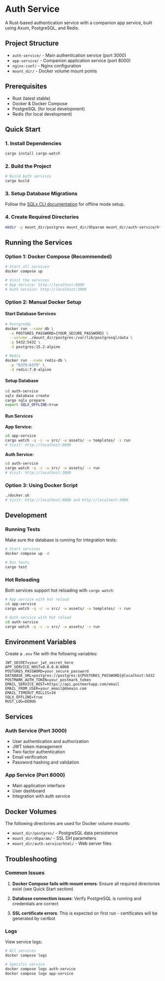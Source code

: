 # Auth Service

A Rust-based authentication service with a companion app service, built using Axum, PostgreSQL, and Redis.

## Project Structure

- `auth-service/` - Main authentication service (port 3000)
- `app-service/` - Companion application service (port 8000)
- `nginx-conf/` - Nginx configuration
- `mount_dir/` - Docker volume mount points

## Prerequisites

- Rust (latest stable)
- Docker & Docker Compose
- PostgreSQL (for local development)
- Redis (for local development)

## Quick Start

### 1. Install Dependencies

```bash
cargo install cargo-watch
```

### 2. Build the Project

```bash
# Build both services
cargo build
```

### 3. Setup Database Migrations

Follow the [SQLx CLI documentation](https://github.com/launchbadge/sqlx/blob/main/sqlx-cli/README.md#enable-building-in-offline-mode-with-query) for offline mode setup.

### 4. Create Required Directories

```bash
mkdir -p mount_dir/postgres mount_dir/dhparam mount_dir/auth-service/html
```

## Running the Services

### Option 1: Docker Compose (Recommended)

```bash
# Start all services
docker compose up

# Visit the services
# App Service: http://localhost:8000
# Auth Service: http://localhost:3000
```

### Option 2: Manual Docker Setup

#### Start Database Services

```bash
# PostgreSQL
docker run --name db \
  -e POSTGRES_PASSWORD={YOUR_SECURE_PASSWORD} \
  --volume ./mount_dir/postgres:/var/lib/postgresql/data \
  -p 5432:5432 \
  -d postgres:15.2-alpine

# Redis
docker run --name redis-db \
  -p "6379:6379" \
  -d redis:7.0-alpine
```

#### Setup Database

```bash
cd auth-service
sqlx database create
cargo sqlx prepare
export SQLX_OFFLINE=true
```

#### Run Services

**App Service:**
```bash
cd app-service
cargo watch -q -c -w src/ -w assets/ -w templates/ -x run
# Visit: http://localhost:8000
```

**Auth Service:**
```bash
cd auth-service
cargo watch -q -c -w src/ -w assets/ -x run
# Visit: http://localhost:3000
```

### Option 3: Using Docker Script

```bash
./docker.sh
# Visit: http://localhost:8000 and http://localhost:3000
```

## Development

### Running Tests

Make sure the database is running for integration tests:

```bash
# Start services
docker compose up -d

# Run tests
cargo test
```

### Hot Reloading

Both services support hot reloading with `cargo watch`:

```bash
# App service with hot reload
cd app-service
cargo watch -q -c -w src/ -w assets/ -w templates/ -x run

# Auth service with hot reload
cd auth-service
cargo watch -q -c -w src/ -w assets/ -x run
```

## Environment Variables

Create a `.env` file with the following variables:

```env
JWT_SECRET=your_jwt_secret_here
APP_SERVICE_HOST=0.0.0.0:8000
POSTGRES_PASSWORD=your_secure_password
DATABASE_URL=postgres://postgres:${POSTGRES_PASSWORD}@localhost:5432
POSTMARK_AUTH_TOKEN=your_postmark_token
EMAIL_SERVICE_HOST=https://api.postmarkapp.com/email
EMAIL_FROM_USER=your_email@domain.com
EMAIL_TIMEOUT_MILLIS=10
SQLX_OFFLINE=true
RUST_LOG=DEBUG
```

## Services

### Auth Service (Port 3000)
- User authentication and authorization
- JWT token management
- Two-factor authentication
- Email verification
- Password hashing and validation

### App Service (Port 8000)
- Main application interface
- User dashboard
- Integration with auth service

## Docker Volumes

The following directories are used for Docker volume mounts:

- `mount_dir/postgres/` - PostgreSQL data persistence
- `mount_dir/dhparam/` - SSL DH parameters
- `mount_dir/auth-service/html/` - Web server files

## Troubleshooting

### Common Issues

1. **Docker Compose fails with mount errors**: Ensure all required directories exist (see Quick Start section)

2. **Database connection issues**: Verify PostgreSQL is running and credentials are correct

3. **SSL certificate errors**: This is expected on first run - certificates will be generated by certbot

### Logs

View service logs:

```bash
# All services
docker compose logs

# Specific service
docker compose logs auth-service
docker compose logs app-service
```